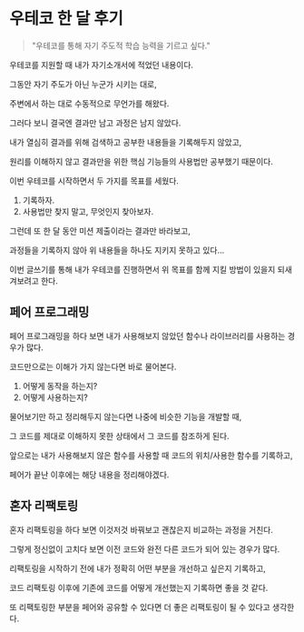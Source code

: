 # 우테코 한 달 후기

>"우테코를 통해 자기 주도적 학습 능력을 기르고 싶다."

우테코를 지원할 때 내가 자기소개서에 적었던 내용이다.

그동안 자기 주도가 아닌 누군가 시키는 대로,

주변에서 하는 대로 수동적으로 무언가를 해왔다.

그러다 보니 결국엔 결과만 남고 과정은 남지 않았다.

내가 열심히 결과를 위해 검색하고 공부한 내용들을 기록해두지 않았고,

원리를 이해하지 않고 결과만을 위한 핵심 기능들의 사용법만 공부했기 때문이다.

이번 우테코를 시작하면서 두 가지를 목표를 세웠다.

1. 기록하자.
2. 사용법만 찾지 말고, 무엇인지 찾아보자.

그런데 또 한 달 동안 미션 제출이라는 결과만 바라보고,

과정들을 기록하지 않아 위 내용들을 하나도 지키지 못하고 있다...

이번 글쓰기를 통해 내가 우테코를 진행하면서 위 목표를 함께 지킬 방법이 있을지 되새겨보려고 한다.

## 페어 프로그래밍

페어 프로그래밍을 하다 보면 내가 사용해보지 않았던 함수나 라이브러리를 사용하는 경우가 많다.

코드만으로는 이해가 가지 않는다면 바로 물어본다.

1. 어떻게 동작을 하는지?
2. 어떻게 사용하는지?


물어보기만 하고 정리해두지 않는다면 나중에 비슷한 기능을 개발할 때,

그 코드를 제대로 이해하지 못한 상태에서 그 코드를 참조하게 된다.

앞으로는 내가 사용해보지 않은 함수를 사용할 때 코드의 위치/사용한 함수를 기록하고,

페어가 끝난 이후에는 해당 내용을 정리해야겠다.

## 혼자 리팩토링

혼자 리팩토링을 하다 보면 이것저것 바꿔보고 괜찮은지 비교하는 과정을 거친다.

그렇게 정신없이 고치다 보면 이전 코드와 완전 다른 코드가 되어 있는 경우가 많다.

리팩토링을 시작하기 전에 내가 정확히 어떤 부분을 개선하고 싶은지 기록하고,

코드 리팩토링 이후에 기존에 코드를 어떻게 개선했는지 기록하면 좋을 것 같다.

또 리팩토링한 부분을 페어와 공유할 수 있다면 더 좋은 리팩토링이 될 수 있다고 생각한다.